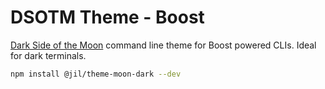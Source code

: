 # DSOTM Theme - Boost

[Dark Side of the Moon](https://github.com/thierryc/dark-side-of-the-moon-syntax) command line theme for Boost powered
CLIs. Ideal for dark terminals.

```bash
npm install @jil/theme-moon-dark --dev
```
